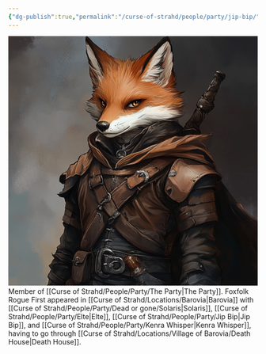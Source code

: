 ```yaml
---
{"dg-publish":true,"permalink":"/curse-of-strahd/people/party/jip-bip/"}
---
```


![JipBip.jpg|500](/img/user/Curse%20of%20Strahd/Images/JipBip.jpg)
Member of [[Curse of Strahd/People/Party/The Party\|The Party]].
Foxfolk Rogue
First appeared in [[Curse of Strahd/Locations/Barovia\|Barovia]] with [[Curse of Strahd/People/Party/Dead or gone/Solaris\|Solaris]], [[Curse of Strahd/People/Party/Elte\|Elte]], [[Curse of Strahd/People/Party/Jip Bip\|Jip Bip]], and [[Curse of Strahd/People/Party/Kenra Whisper\|Kenra Whisper]], having to go through [[Curse of Strahd/Locations/Village of Barovia/Death House\|Death House]].
